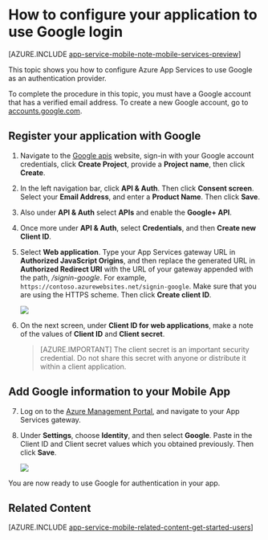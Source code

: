 <properties
	pageTitle="How to configure Google authentication for your App Services application"
	description="Learn how to configure Google authentication for your App Services application."
    services="app-service\mobile"
	documentationCenter=""
	authors="mattchenderson" 
	manager="dwrede"
	editor=""/>

<tags
	ms.service="app-service-mobile"
	ms.workload="mobile"
	ms.tgt_pltfrm="na"
	ms.devlang="multiple"
	ms.topic="article"
	ms.date="05/26/2015"
	ms.author="mahender"/>

# How to configure your application to use Google login

[AZURE.INCLUDE [app-service-mobile-note-mobile-services-preview](../../includes/app-service-mobile-note-mobile-services-preview.md)]

This topic shows you how to configure Azure App Services to use Google as an authentication provider.

To complete the procedure in this topic, you must have a Google account that has a verified email address. To create a new Google account, go to <a href="http://go.microsoft.com/fwlink/p/?LinkId=268302" target="_blank">accounts.google.com</a>.

## <a name="register"> </a>Register your application with Google

1. Navigate to the <a href="http://go.microsoft.com/fwlink/p/?LinkId=268303" target="_blank">Google apis</a> website, sign-in with your Google account credentials, click **Create Project**, provide a **Project name**, then click **Create**.

2. In the left navigation bar, click **API & Auth**. Then click **Consent screen**. Select your **Email Address**, and enter a **Product Name**. Then click **Save**.

3. Also under **API & Auth** select **APIs** and enable the **Google+ API**.

4. Once more under **API & Auth**, select **Credentials**, and then **Create new Client ID**.

5. Select **Web application**. Type your App Services gateway URL in **Authorized JavaScript Origins**, and then replace the generated URL in **Authorized Redirect URI** with the URL of your gateway appended with the path, _/signin-google_. For example, `https://contoso.azurewebsites.net/signin-google`. Make sure that you are using the HTTPS scheme. Then click **Create client ID**.

     ![][0]

6. On the next screen, under **Client ID for web applications**, make a note of the values of **Client ID** and **Client secret**.

    > [AZURE.IMPORTANT] The client secret is an important security credential. Do not share this secret with anyone or distribute it within a client application.


## <a name="secrets"> </a>Add Google information to your Mobile App

7. Log on to the [Azure Management Portal], and navigate to your App Services gateway.

8. Under **Settings**, choose **Identity**, and then select **Google**. Paste in the Client ID and Client secret values which you obtained previously. Then click **Save**.

     ![][1]


You are now ready to use Google for authentication in your app.

## <a name="related-content"> </a>Related Content

[AZURE.INCLUDE [app-service-mobile-related-content-get-started-users](../../includes/app-service-mobile-related-content-get-started-users.md)]


<!-- Anchors. -->

<!-- Images. -->

[0]: ./media/app-service-mobile-how-to-configure-google-authentication-preview/app-service-google-redirect.png
[1]: ./media/app-service-mobile-how-to-configure-google-authentication-preview/app-service-google-settings.png

<!-- URLs. -->

[Google apis]: http://go.microsoft.com/fwlink/p/?LinkId=268303

[Azure Management Portal]: https://portal.azure.com/
 